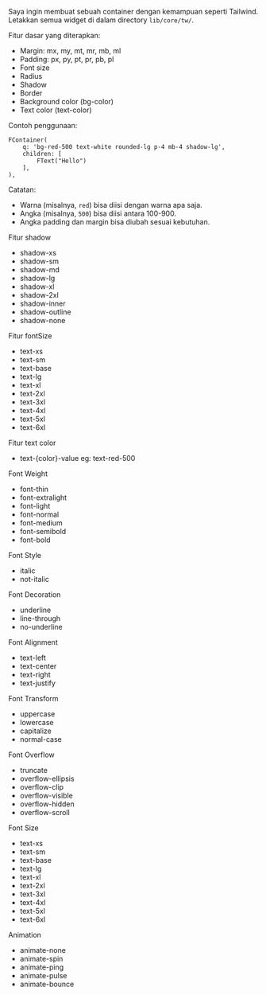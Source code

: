 Saya ingin membuat sebuah container dengan kemampuan seperti Tailwind. Letakkan semua widget di dalam directory `lib/core/tw/`.

Fitur dasar yang diterapkan:
- Margin: mx, my, mt, mr, mb, ml
- Padding: px, py, pt, pr, pb, pl
- Font size
- Radius
- Shadow
- Border
- Background color (bg-color)
- Text color (text-color)

Contoh penggunaan:
```
FContainer(
    q: 'bg-red-500 text-white rounded-lg p-4 mb-4 shadow-lg', 
    children: [
        FText("Hello")
    ],
),
```

Catatan:
- Warna (misalnya, `red`) bisa diisi dengan warna apa saja.
- Angka (misalnya, `500`) bisa diisi antara 100-900.
- Angka padding dan margin bisa diubah sesuai kebutuhan.

Fitur shadow
- shadow-xs
- shadow-sm
- shadow-md
- shadow-lg
- shadow-xl
- shadow-2xl
- shadow-inner
- shadow-outline
- shadow-none

Fitur fontSize
- text-xs
- text-sm
- text-base
- text-lg
- text-xl
- text-2xl
- text-3xl
- text-4xl
- text-5xl
- text-6xl

Fitur text color
- text-{color}-value
eg: text-red-500


Font Weight
- font-thin
- font-extralight
- font-light
- font-normal
- font-medium
- font-semibold
- font-bold

Font Style
- italic
- not-italic

Font Decoration
- underline
- line-through
- no-underline

Font Alignment
- text-left
- text-center
- text-right
- text-justify

Font Transform
- uppercase
- lowercase
- capitalize
- normal-case

Font Overflow
- truncate
- overflow-ellipsis
- overflow-clip
- overflow-visible
- overflow-hidden
- overflow-scroll

Font Size
- text-xs
- text-sm
- text-base
- text-lg
- text-xl
- text-2xl
- text-3xl
- text-4xl
- text-5xl
- text-6xl

Animation
- animate-none
- animate-spin
- animate-ping
- animate-pulse
- animate-bounce